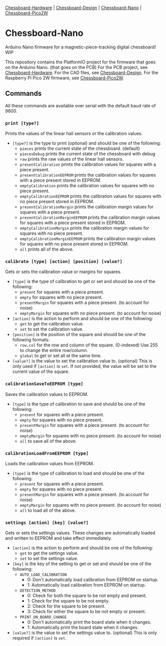 [Chessboard-Hardware](https://github.com/UnsignedArduino/Chessboard-Hardware) |
[Chessboard-Design](https://github.com/UnsignedArduino/Chessboard-Design) |
[Chessboard-Nano](https://github.com/UnsignedArduino/Chessboard-Nano) |
[Chessboard-Pico2W](https://github.com/UnsignedArduino/Chessboard-Pico2W)

# Chessboard-Nano

Arduino Nano firmware for a magnetic-piece-tracking digital chessboard! WIP

This repository contains the PlatformIO project for the firmware that goes on the Arduino Nano. (that goes on the PCB)
For the PCB project, see [Chessboard-Hardware](https://github.com/UnsignedArduino/Chessboard-Hardware).
For the CAD files, see [Chessboard-Design](https://github.com/UnsignedArduino/Chessboard-Design).
For the Raspberry Pi Pico 2W firmware, see [Chessboard-Pico2W](https://github.com/UnsignedArduino/Chessboard-Pico2W).

## Commands

All these commands are available over serial with the default baud rate of 9600.

### `print [type?]`

Prints the values of the linear hall sensors or the calibration values.

* `[type?]` is the type to print (optional) and should be one of the following:
    * `pieces` prints the current state of the chessboard. (default)
    * `piecesDebug` prints the current state of the chessboard with debug
    * `raw` prints the raw values of the linear hall sensors.
    * `presentCalibration` prints the calibration values for squares with a piece present.
    * `presentCalibrationEEPROM` prints the calibration values for squares with a piece present stored in EEPROM.
    * `emptyCalibration` prints the calibration values for squares with no piece present.
    * `emptyCalibrationEEPROM` prints the calibration values for squares with no piece present stored in EEPROM.
    * `presentCalibrationMargin` prints the calibration margin values for squares with a piece present.
    * `presentCalibrationMarginEEPROM` prints the calibration margin values for squares with a piece present stored in
      EEPROM.
    * `emptyCalibrationMargin` prints the calibration margin values for squares with no piece present.
    * `emptyCalibrationMarginEEPROM` prints the calibration margin values for squares with no piece present stored in
      EEPROM.
    * `all` prints all of the above.

### `calibrate [type] [action] [position] [value?]`

Gets or sets the calibration value or margins for squares.

* `[type]` is the type of calibration to get or set and should be one of the following:
    * `present` for squares with a piece present.
    * `empty` for squares with no piece present.
    * `presentMargin` for squares with a piece present. (to account for noise)
    * `emptyMargin` for squares with no piece present. (to account for noise)
* `[action]` is the action to perform and should be one of the following:
    * `get` to get the calibration value.
    * `set` to set the calibration value.
* `[position]` is the position of the square and should be one of the following formats:
    * `row,col` for the row and column of the square. (0-indexed) Use 255 to change the entire row/column.
    * `global` to get or set all at the same time.
* `[value?]` is the value to set the calibration value to. (optional) This is only used if `[action]` is `set`. If not
  provided, the value will be set to the current value of the square.

### `calibrationSaveToEEPROM [type]`

Saves the calibration values to EEPROM.

* `[type]` is the type of calibration to save and should be one of the following:
    * `present` for squares with a piece present.
    * `empty` for squares with no piece present.
    * `presentMargin` for squares with a piece present. (to account for noise)
    * `emptyMargin` for squares with no piece present. (to account for noise)
    * `all` to save all of the above.

### `calibrationLoadFromEEPROM [type]`

Loads the calibration values from EEPROM.

* `[type]` is the type of calibration to load and should be one of the following:
    * `present` for squares with a piece present.
    * `empty` for squares with no piece present.
    * `presentMargin` for squares with a piece present. (to account for noise)
    * `emptyMargin` for squares with no piece present. (to account for noise)
    * `all` to load all of the above.

### `settings [action] [key] [value?]`

Gets or sets the settings values. These changes are automatically loaded and written to EEPROM and take effect
immediately.

* `[action]` is the action to perform and should be one of the following:
    * `get` to get the settings value.
    * `set` to set the settings value.
* `[key]` is the key of the setting to get or set and should be one of the following:
    * `AUTO_LOAD_CALIBRATION`
        * 0: Don't automatically load calibration from EEPROM on startup.
        * 1: Automatically load calibration from EEPROM on startup.
    * `DETECTION_METHOD`
        * 0: Check for both the square to be not empty and present.
        * 1: Check for the square to be not empty.
        * 2: Check for the square to be present.
        * 3: Check for either the square to be not empty or present.
    * `PRINT_ON_BOARD_CHANGE`
        * 0: Don't automatically print the board state when it changes.
        * 1: Automatically print the board state when it changes.
* `[value?]` is the value to set the settings value to. (optional) This is only required if `[action]` is `set`.